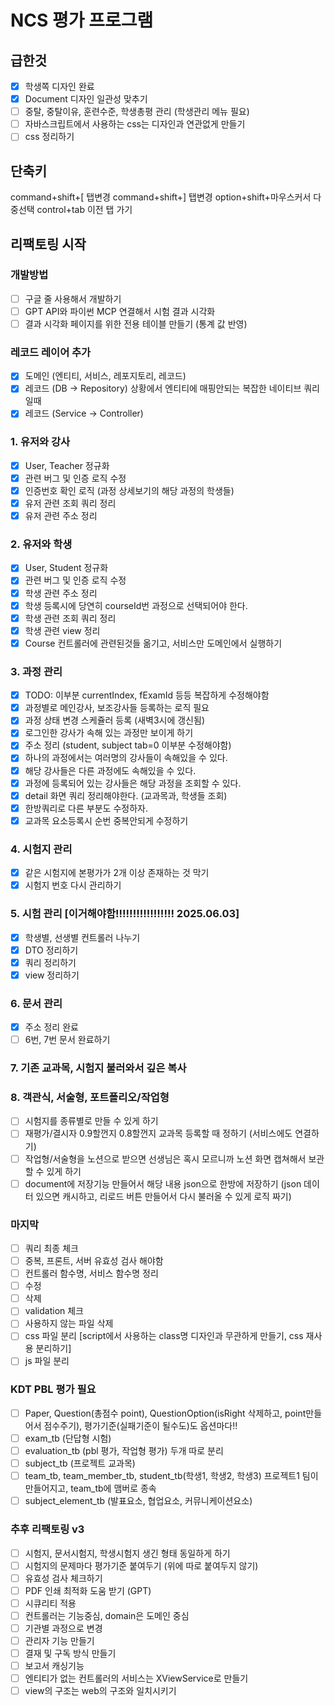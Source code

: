 # NCS 평가 프로그램

## 급한것

- [x] 학생쪽 디자인 완료
- [x] Document 디자인 일관성 맞추기
- [ ] 중탈, 중탈이유, 훈련수준, 학생총평 관리 (학생관리 메뉴 필요)
- [ ] 자바스크립트에서 사용하는 css는 디자인과 연관없게 만들기
- [ ] css 정리하기

## 단축키

command+shift+[ 탭변경
command+shift+] 탭변경
option+shift+마우스커서 다중선택
control+tab 이전 탭 가기

## 리팩토링 시작

### 개발방법

- [ ] 구글 줄 사용해서 개발하기
- [ ] GPT API와 파이썬 MCP 연결해서 시험 결과 시각화
- [ ] 결과 시각화 페이지를 위한 전용 테이블 만들기 (통계 값 반영)

### 레코드 레이어 추가

- [x] 도메인 (엔티티, 서비스, 레포지토리, 레코드)
- [x] 레코드 (DB -> Repository) 상황에서 엔티티에 매핑안되는 복잡한 네이티브 쿼리일때
- [x] 레코드 (Service -> Controller)

### 1. 유저와 강사

- [x] User, Teacher 정규화
- [x] 관련 버그 및 인증 로직 수정
- [x] 인증번호 확인 로직 (과정 상세보기의 해당 과정의 학생들)
- [x] 유저 관련 조회 쿼리 정리
- [x] 유저 관련 주소 정리

### 2. 유저와 학생

- [x] User, Student 정규화
- [x] 관련 버그 및 인증 로직 수정
- [x] 학생 관련 주소 정리
- [x] 학생 등록시에 당연히 courseId번 과정으로 선택되어야 한다.
- [x] 학생 관련 조회 쿼리 정리
- [x] 학생 관련 view 정리
- [x] Course 컨트롤러에 관련된것들 옮기고, 서비스만 도메인에서 실행하기

### 3. 과정 관리

- [x] TODO: 이부분 currentIndex, fExamId 등등 복잡하게 수정해야함
- [x] 과정별로 메인강사, 보조강사들 등록하는 로직 필요
- [x] 과정 상태 변경 스케쥴러 등록 (새벽3시에 갱신됨)
- [x] 로그인한 강사가 속해 있는 과정만 보이게 하기
- [x] 주소 정리 (student, subject tab=0 이부분 수정해야함)
- [x] 하나의 과정에서는 여러명의 강사들이 속해있을 수 있다.
- [x] 해당 강사들은 다른 과정에도 속해있을 수 있다.
- [x] 과정에 등록되어 있는 강사들은 해당 과정을 조회할 수 있다.
- [x] detail 화면 쿼리 정리해야한다. (교과목과, 학생들 조회)
- [x] 한방쿼리로 다른 부분도 수정하자.
- [x] 교과목 요소등록시 순번 중복안되게 수정하기

### 4. 시험지 관리

- [x] 같은 시험지에 본평가가 2개 이상 존재하는 것 막기
- [x] 시험지 번호 다시 관리하기

### 5. 시험 관리 [이거해야함!!!!!!!!!!!!!!!!! 2025.06.03]

- [x] 학생별, 선생별 컨트롤러 나누기
- [x] DTO 정리하기
- [x] 쿼리 정리하기
- [x] view 정리하기

### 6. 문서 관리

- [x] 주소 정리 완료
- [ ] 6번, 7번 문서 완료하기

### 7. 기존 교과목, 시험지 불러와서 깊은 복사

### 8. 객관식, 서술형, 포트폴리오/작업형

- [ ] 시험지를 종류별로 만들 수 있게 하기
- [ ] 재평가/결시자 0.9할껀지 0.8할껀지 교과목 등록할 때 정하기 (서비스에도 연결하기)
- [ ] 작업형/서술형을 노션으로 받으면 선생님은 혹시 모르니까 노션 화면 캡쳐해서 보관할 수 있게 하기
- [ ] document에 저장기능 만들어서 해당 내용 json으로 한방에 저장하기 (json 데이터 있으면 캐시하고, 리로드 버튼 만들어서 다시 불러올 수 있게 로직 짜기)

### 마지막

- [ ] 쿼리 최종 체크
- [ ] 중복, 프론트, 서버 유효성 검사 해야함
- [ ] 컨트롤러 함수명, 서비스 함수명 정리
- [ ] 수정
- [ ] 삭제
- [ ] validation 체크
- [ ] 사용하지 않는 파일 삭제
- [ ] css 파일 분리 [script에서 사용하는 class명 디자인과 무관하게 만들기, css 재사용 분리하기]
- [ ] js 파일 분리

### KDT PBL 평가 필요

- [ ] Paper, Question(총점수 point), QuestionOption(isRight 삭제하고, point만들어서 점수주기), 평가기준(실패기준이 될수도)도 옵션마다!!
- [ ] exam_tb (단답형 시험)
- [ ] evaluation_tb (pbl 평가, 작업형 평가) 두개 따로 분리
- [ ] subject_tb (프로젝트 교과목)
- [ ] team_tb, team_member_tb, student_tb(학생1, 학생2, 학생3) 프로젝트1 팀이 만들어지고, team_tb에 맴버로 종속
- [ ] subject_element_tb (발표요소, 협업요소, 커뮤니케이션요소)

### 추후 리팩토링 v3

- [ ] 시험지, 문서시험지, 학생시험지 생긴 형태 동일하게 하기
- [ ] 시험지의 문제마다 평가기준 붙여두기 (위에 따로 붙여두지 않기)
- [ ] 유효성 검사 체크하기
- [ ] PDF 인쇄 최적화 도움 받기 (GPT)
- [ ] 시큐리티 적용
- [ ] 컨트롤러는 기능중심, domain은 도메인 중심
- [ ] 기관별 과정으로 변경
- [ ] 관리자 기능 만들기
- [ ] 결재 및 구독 방식 만들기
- [ ] 보고서 캐싱기능
- [ ] 엔티티가 없는 컨트롤러의 서비스는 XViewService로 만들기
- [ ] view의 구조는 web의 구조와 일치시키기